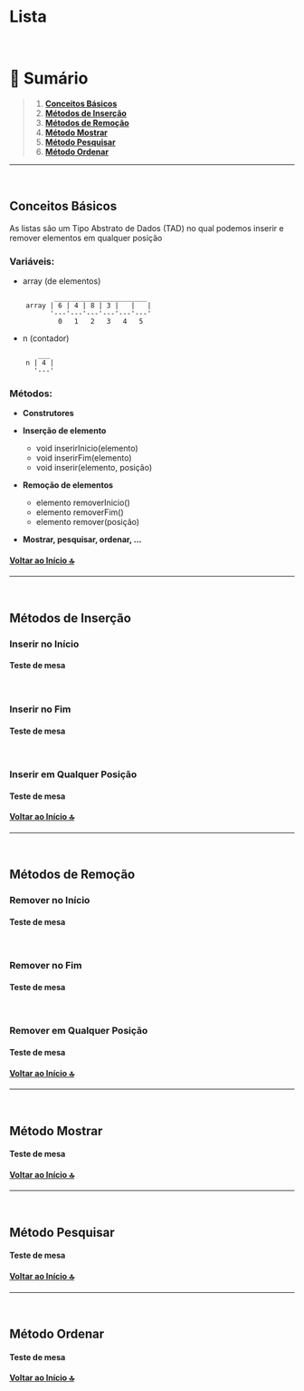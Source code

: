 # Lista
<br>

# 📄 Sumário

>1. [**Conceitos Básicos**](https)
>3. [**Métodos de Inserção**](https)
>4. [**Métodos de Remoção**](https)
>5. [**Método Mostrar**](https)
>6. [**Método Pesquisar**](https)
>7. [**Método Ordenar**](https)
---
<br>

## Conceitos Básicos

As listas são um Tipo Abstrato de Dados (TAD) no qual podemos inserir e remover elementos em qualquer posição

### Variáveis:

- array (de elementos)
```plaintext
           _______________________
    array | 6 | 4 | 8 | 3 |   |   |
          '---'---'---'---'---'---'
            0   1   2   3   4   5
```
- n (contador)
```plaintext
       ___
    n | 4 |
      '---'
```

### Métodos:

- **Construtores** 

- **Inserção de elemento**
  - void inserirInicio(elemento)
  - void inserirFim(elemento)
  - void inserir(elemento, posição)
    
- **Remoção de elementos**
  - elemento removerInicio()
  - elemento removerFim()
  - elemento remover(posição)
    
- **Mostrar, pesquisar, ordenar, ...**

#### [Voltar ao Início 🔝](https)
---
<br>

## Métodos de Inserção

### Inserir no Início



#### Teste de mesa
<br>

### Inserir no Fim



#### Teste de mesa
<br>

### Inserir em Qualquer Posição



#### Teste de mesa



#### [Voltar ao Início 🔝](https)
---
<br>

## Métodos de Remoção

### Remover no Início



#### Teste de mesa
<br>

### Remover no Fim



#### Teste de mesa
<br>

### Remover em Qualquer Posição



#### Teste de mesa



#### [Voltar ao Início 🔝](https)
---
<br>

## Método Mostrar



#### Teste de mesa



#### [Voltar ao Início 🔝](https)
---
<br>

## Método Pesquisar



#### Teste de mesa



#### [Voltar ao Início 🔝](https)
---
<br>

## Método Ordenar



#### Teste de mesa



#### [Voltar ao Início 🔝](https)
